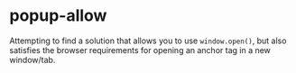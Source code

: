 # popup-allow
Attempting to find a solution that allows you to use `window.open()`, but also satisfies the browser requirements for opening an anchor tag in a new window/tab.
